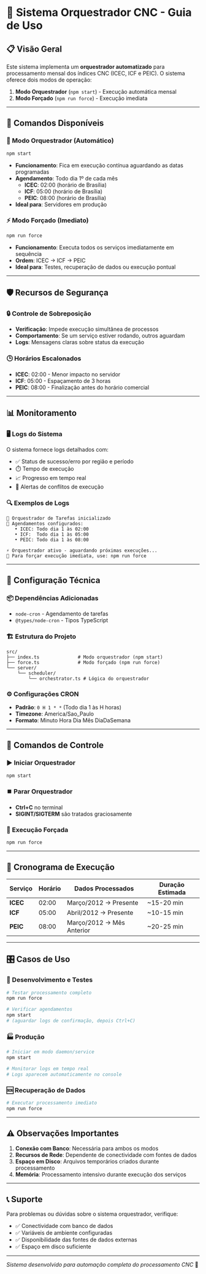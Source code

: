 # 🎯 Sistema Orquestrador CNC - Guia de Uso

## 📋 Visão Geral

Este sistema implementa um **orquestrador automatizado** para processamento mensal dos índices CNC (ICEC, ICF e PEIC). O sistema oferece dois modos de operação:

1. **Modo Orquestrador** (`npm start`) - Execução automática mensal
2. **Modo Forçado** (`npm run force`) - Execução imediata

---

## 🚀 Comandos Disponíveis

### 🔄 Modo Orquestrador (Automático)
```bash
npm start
```
- **Funcionamento**: Fica em execução contínua aguardando as datas programadas
- **Agendamento**: Todo dia 1º de cada mês
  - **ICEC**: 02:00 (horário de Brasília)
  - **ICF**: 05:00 (horário de Brasília)  
  - **PEIC**: 08:00 (horário de Brasília)
- **Ideal para**: Servidores em produção

### ⚡ Modo Forçado (Imediato)
```bash
npm run force
```
- **Funcionamento**: Executa todos os serviços imediatamente em sequência
- **Ordem**: ICEC → ICF → PEIC
- **Ideal para**: Testes, recuperação de dados ou execução pontual

---

## 🛡️ Recursos de Segurança

### 🔒 Controle de Sobreposição
- **Verificação**: Impede execução simultânea de processos
- **Comportamento**: Se um serviço estiver rodando, outros aguardam
- **Logs**: Mensagens claras sobre status da execução

### 🕒 Horários Escalonados
- **ICEC**: 02:00 - Menor impacto no servidor
- **ICF**: 05:00 - Espaçamento de 3 horas
- **PEIC**: 08:00 - Finalização antes do horário comercial

---

## 📊 Monitoramento

### 🖥️ Logs do Sistema
O sistema fornece logs detalhados com:
- ✅ Status de sucesso/erro por região e período
- ⏱️ Tempo de execução
- 📈 Progresso em tempo real
- 🚨 Alertas de conflitos de execução

### 🔍 Exemplos de Logs
```
🎯 Orquestrador de Tarefas inicializado
📅 Agendamentos configurados:
   • ICEC: Todo dia 1 às 02:00
   • ICF:  Todo dia 1 às 05:00
   • PEIC: Todo dia 1 às 08:00

⚡ Orquestrador ativo - aguardando próximas execuções...
🔄 Para forçar execução imediata, use: npm run force
```

---

## 🔧 Configuração Técnica

### 📦 Dependências Adicionadas
- `node-cron` - Agendamento de tarefas
- `@types/node-cron` - Tipos TypeScript

### 🏗️ Estrutura do Projeto
```
src/
├── index.ts              # Modo orquestrador (npm start)
├── force.ts              # Modo forçado (npm run force)
└── server/
    └── scheduler/
        └── orchestrator.ts # Lógica do orquestrador
```

### ⚙️ Configurações CRON
- **Padrão**: `0 H 1 * *` (Todo dia 1 às H horas)
- **Timezone**: America/Sao_Paulo
- **Formato**: Minuto Hora Dia Mês DiaDaSemana

---

## 🚦 Comandos de Controle

### ▶️ Iniciar Orquestrador
```bash
npm start
```

### ⏹️ Parar Orquestrador
- **Ctrl+C** no terminal
- **SIGINT/SIGTERM** são tratados graciosamente

### 🔄 Execução Forçada
```bash
npm run force
```

---

## 📅 Cronograma de Execução

| Serviço | Horário | Dados Processados | Duração Estimada |
|---------|---------|-------------------|------------------|
| **ICEC** | 02:00 | Março/2012 → Presente | ~15-20 min |
| **ICF**  | 05:00 | Abril/2012 → Presente | ~10-15 min |
| **PEIC** | 08:00 | Março/2012 → Mês Anterior | ~20-25 min |

---

## 🎛️ Casos de Uso

### 🔧 Desenvolvimento e Testes
```bash
# Testar processamento completo
npm run force

# Verificar agendamentos
npm start
# (aguardar logs de confirmação, depois Ctrl+C)
```

### 🏭 Produção
```bash
# Iniciar em modo daemon/service
npm start

# Monitorar logs em tempo real
# Logs aparecem automaticamente no console
```

### 🆘 Recuperação de Dados
```bash
# Executar processamento imediato
npm run force
```

---

## ⚠️ Observações Importantes

1. **Conexão com Banco**: Necessária para ambos os modos
2. **Recursos de Rede**: Dependente de conectividade com fontes de dados
3. **Espaço em Disco**: Arquivos temporários criados durante processamento
4. **Memória**: Processamento intensivo durante execução dos serviços

---

## 📞 Suporte

Para problemas ou dúvidas sobre o sistema orquestrador, verifique:
- ✅ Conectividade com banco de dados
- ✅ Variáveis de ambiente configuradas
- ✅ Disponibilidade das fontes de dados externas
- ✅ Espaço em disco suficiente

---

*Sistema desenvolvido para automação completa do processamento CNC* 🎯
